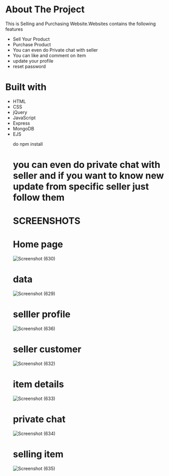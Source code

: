 # About The Project
This is Selling and Purchasing Website.Websites contains the following features<br />
<ul>
<li>Sell Your Product</li>
<li> Purchase Product</li>
<li> You can even do Private chat with seller</li>
<li> You can like and comment on item</li>
<li> update your profile</li>
<li> reset password</li>
  </ul>
  

# Built with
<ul>
  <li>HTML</li>
  <li>CSS</li>
  <li>jQuery</li>
  <li>JavaScript</li>
  <li>Express</li>
  <li>MongoDB</li>
  <li>EJS</li>
  </li>
 
do npm install


# you can even do private chat with seller and if you want to know new update from specific seller  just follow them

# SCREENSHOTS

# Home page

![Screenshot (630)](https://user-images.githubusercontent.com/57061366/79704840-f432cd80-82d0-11ea-904c-b08f1f3bf5e2.png)

# data


![Screenshot (629)](https://user-images.githubusercontent.com/57061366/79704962-79b67d80-82d1-11ea-9d63-856c70703508.png)

# selller profile

![Screenshot (636)](https://user-images.githubusercontent.com/57061366/79705277-bcc52080-82d2-11ea-9eb5-e2aab6a05403.png)

# seller customer



![Screenshot (632)](https://user-images.githubusercontent.com/57061366/79705009-a66a9500-82d1-11ea-9089-868d3885f8e0.png)


# item details


![Screenshot (633)](https://user-images.githubusercontent.com/57061366/79705028-c437fa00-82d1-11ea-9b20-72dab81418d7.png)



# private chat


![Screenshot (634)](https://user-images.githubusercontent.com/57061366/79705048-dc0f7e00-82d1-11ea-8e45-5734a0ef9e09.png)


# selling item



![Screenshot (635)](https://user-images.githubusercontent.com/57061366/79705069-ef224e00-82d1-11ea-95a6-d707c86b98ac.png)

